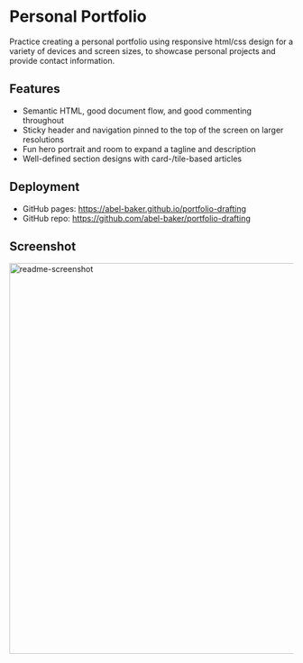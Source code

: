# Personal Portfolio

Practice creating a personal portfolio using responsive html/css design for a variety of devices and screen sizes, to showcase personal projects and provide contact information.

## Features

* Semantic HTML, good document flow, and good commenting throughout
* Sticky header and navigation pinned to the top of the screen on larger resolutions
* Fun hero portrait and room to expand a tagline and description
* Well-defined section designs with card-/tile-based articles

## Deployment

* GitHub pages: https://abel-baker.github.io/portfolio-drafting
* GitHub repo: https://github.com/abel-baker/portfolio-drafting

## Screenshot
<img width="694" alt="readme-screenshot" src="https://user-images.githubusercontent.com/2822827/156905534-8c1d749a-acc7-43ce-bb9a-c06dcbcf35b5.png">
